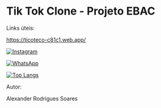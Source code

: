 
# Tik Tok Clone - Projeto EBAC

Links úteis:

https://ticoteco-c81c1.web.app/

[![Instagram](https://img.shields.io/badge/Instagram-E4405F?style=for-the-badge&logo=instagram&logoColor=white)](https://www.instagram.com/gardevois)

[![WhatsApp](https://img.shields.io/badge/WhatsApp-25D366?style=for-the-badge&logo=whatsapp&logoColor=white)](https://wa.me/5531992200131)


[![Top Langs](https://github-readme-stats.vercel.app/api/top-langs/?username=NOMEDEEXEMPLO)](https://github.com/Gardevois/Tik-Tok-Project)

Autor:

Alexander Rodrigues Soares